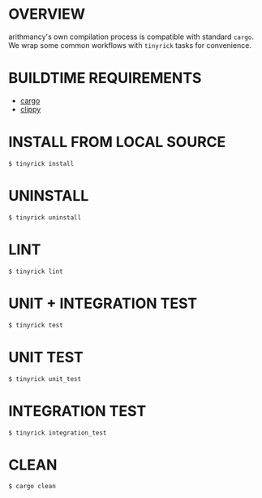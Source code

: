 # OVERVIEW

arithmancy's own compilation process is compatible with standard `cargo`. We wrap some common workflows with `tinyrick` tasks for convenience.

# BUILDTIME REQUIREMENTS

* [cargo](https://www.rust-lang.org/en-US/)
* [clippy](https://github.com/rust-lang-nursery/rust-clippy)

# INSTALL FROM LOCAL SOURCE

```console
$ tinyrick install
```

# UNINSTALL

```console
$ tinyrick uninstall
```

# LINT

```console
$ tinyrick lint
```

# UNIT + INTEGRATION TEST

```console
$ tinyrick test
```

# UNIT TEST

```console
$ tinyrick unit_test
```

# INTEGRATION TEST

```console
$ tinyrick integration_test
```

# CLEAN

```console
$ cargo clean
```
